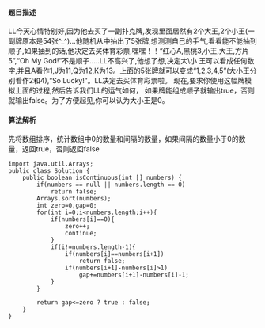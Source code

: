#### 题目描述
LL今天心情特别好,因为他去买了一副扑克牌,发现里面居然有2个大王,2个小王(一副牌原本是54张^_^)...他随机从中抽出了5张牌,想测测自己的手气,看看能不能抽到顺子,如果抽到的话,他决定去买体育彩票,嘿嘿！！“红心A,黑桃3,小王,大王,方片5”,“Oh My God!”不是顺子.....LL不高兴了,他想了想,决定大\小 王可以看成任何数字,并且A看作1,J为11,Q为12,K为13。上面的5张牌就可以变成“1,2,3,4,5”(大小王分别看作2和4),“So Lucky!”。LL决定去买体育彩票啦。 
现在,要求你使用这幅牌模拟上面的过程,然后告诉我们LL的运气如何， 如果牌能组成顺子就输出true，否则就输出false。为了方便起见,你可以认为大小王是0。
#### 算法解析
先将数组排序，统计数组中0的数量和间隔的数量，如果间隔的数量小于0的数量，返回true，否则返回false
```
import java.util.Arrays;
public class Solution {
    public boolean isContinuous(int [] numbers) {
        if(numbers == null || numbers.length == 0)
            return false;
        Arrays.sort(numbers);
        int zero=0,gap=0;
        for(int i=0;i<numbers.length;i++){
            if(numbers[i]==0){
                zero++;
                continue;
            }
            if(i!=numbers.length-1){
                if(numbers[i]==numbers[i+1])
                    return false;
                if(numbers[i+1]-numbers[i]>1)
                    gap+=numbers[i+1]-numbers[i]-1;
            }
        }
        
        return gap<=zero ? true : false;
    }
}
```
